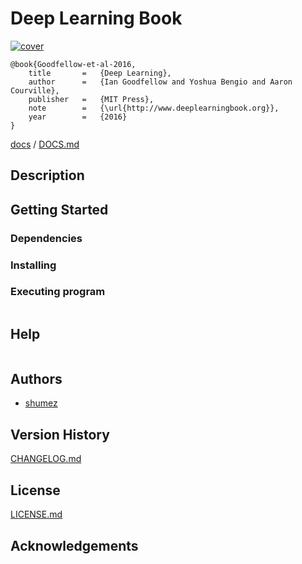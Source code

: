 <!--
@Author: shumez
@Date:   2018-07-05 13:44:67
@Project: deeplearningbook
@Filename: README.md
@Last modified by:   shumez
@Last modified time: 2018-07-05 13:48:94
-->


# Deep Learning Book

[![cover](https://images-na.ssl-images-amazon.com/images/I/61fim5QqaqL._SX373_BO1,204,203,200_.jpg)][img]


```
@book{Goodfellow-et-al-2016,
    title 		=	{Deep Learning},
    author 		=	{Ian Goodfellow and Yoshua Bengio and Aaron Courville},
    publisher	=	{MIT Press},
    note		=	{\url{http://www.deeplearningbook.org}},
    year		=	{2016}
}
```


[docs] / [DOCS.md]


## Description


## Getting Started



### Dependencies



### Installing



### Executing program

```
```

## Help

```
```

## Authors

* [shumez]

## Version History

[CHANGELOG.md]

## License

[LICENSE.md]


## Acknowledgements


<!-- ------------------------------- -->
[shumez]: shumez
[img]: img/
[DOCS.md]: docs/DOCS.md
[docs]: docs/
[CHANGELOG.md]: CHANGELOG.md
[LICENSE.md]: LICENSE.md
